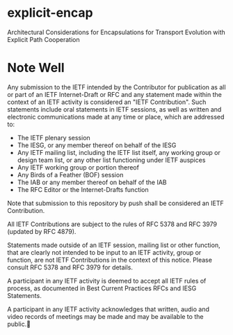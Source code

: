 # explicit-encap
Architectural Considerations for Encapsulations for Transport Evolution with Explicit Path Cooperation

# Note Well

Any submission to the IETF intended by the Contributor for publication as all or part of an IETF Internet-Draft or RFC and any statement made within the context of an IETF activity is considered an "IETF Contribution". Such statements include oral statements in IETF sessions, as well as written and electronic communications made at any time or place, which are addressed to:

- The IETF plenary session
- The IESG, or any member thereof on behalf of the IESG
- Any IETF mailing list, including the IETF list itself, any working group or design team list, or any other list functioning under IETF auspices
- Any IETF working group or portion thereof
- Any Birds of a Feather (BOF) session
- The IAB or any member thereof on behalf of the IAB
- The RFC Editor or the Internet-Drafts function

Note that submission to this repository by push shall be considered an IETF Contribution.

All IETF Contributions are subject to the rules of RFC 5378 and RFC 3979 (updated by RFC 4879).

Statements made outside of an IETF session, mailing list or other function, that are clearly not intended to be input to an IETF activity, group or function, are not IETF Contributions in the context of this notice.  Please consult RFC 5378 and RFC 3979 for details.

A participant in any IETF activity is deemed to accept all IETF rules of process, as documented in Best Current Practices RFCs and IESG Statements.

A participant in any IETF activity acknowledges that written, audio and video records of meetings may be made and may be available to the public.
